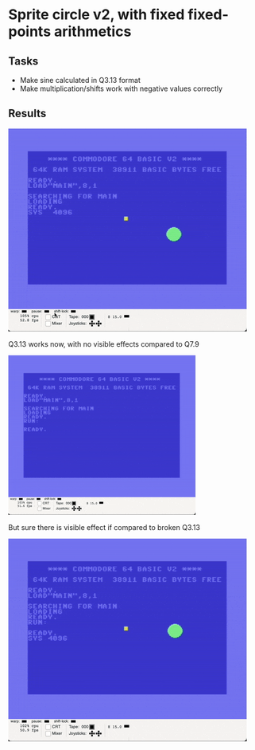 # Sprite circle v2, with fixed fixed-points arithmetics

## Tasks

* Make sine calculated in Q3.13 format
* Make multiplication/shifts work with negative values correctly

## Results

![debugger1.png](images/debuggerQ3.13After.gif)

Q3.13 works now, with no visible effects compared to Q7.9

![debugger1.png](images/debuggerQ7.9.gif)

But sure there is visible effect if compared to broken Q3.13

![debugger1.png](images/debuggerQ3.13Before.gif)
